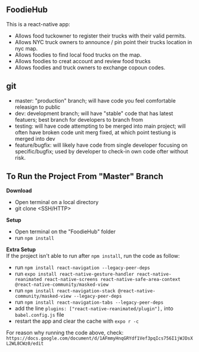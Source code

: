 ## FoodieHub

This is a react-native app:

- Allows food tuckowner to register their trucks with their valid permits.
- Allows NYC truck owners to announce / pin point their trucks location in nyc map.
- Allows foodies to find local food trucks on the map.
- Allows foodies to creat account and review food trucks
- Allows foodies and truck owners to exchange copoun codes.

## git

- master: "production" branch; will have code you feel comfortable releasign to public
- dev: development branch; will have "stable" code that has latest featuers; best branch for developers to branch from
- testing: will have code attempting to be merged into main project; will often have broken code unit merg fixed, at which point testiung is merged into dev
- feature/bugfix: will likely have code from single developer focusing on specific/bugfix; used by developer to check-in own code ofter without risk.

## To Run the Project From "Master" Branch

**Download**
- Open terminal on a local directory
- git clone <SSH/HTTP>

**Setup**
- Open terminal on the "FoodieHub" folder
- run `npm install`

**Extra Setup**
<br />If the project isn't able to run after `npm install`, run the code as follow:

- run `npm install react-navigation --legacy-peer-deps`
- run `expo install react-native-gesture-handler react-native-reanimated react-native-screens react-native-safe-area-context @react-native-community/masked-view`
- run `npm install react-navigation-stack @react-native-community/masked-view --legacy-peer-deps`
- run `npm install react-navigation-tabs --legacy-peer-deps`
- add the line `plugins: ["react-native-reanimated/plugin"],` into `babel.config.js` file
- restart the app and clear the cache with `expo r -c`

For reason why running the code above, check: `https://docs.google.com/document/d/1AFmmyHnqGRYdf1Vef3pqIcs756I1jWJDsXL2WL8CWz0/edit`

